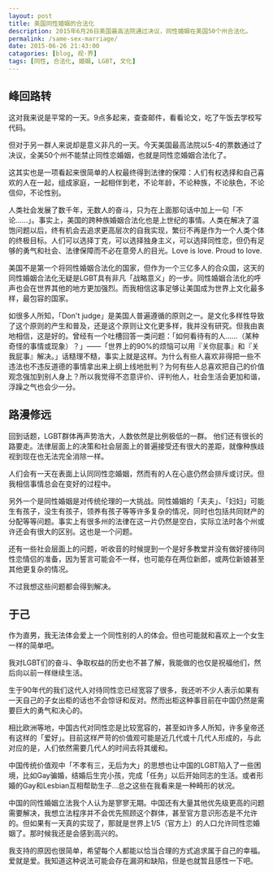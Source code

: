 ```yaml
---
layout: post
title: 美国同性婚姻的合法化
description: 2015年6月26日美国最高法院通过决议，同性婚姻在美国50个州合法化。
permalink: /same-sex-marriage/
date: 2015-06-26 21:43:00
catagories: [blog, 视·界]
tags: [同性, 合法化, 婚姻, LGBT, 文化]
---
```


## 峰回路转

这对我来说是平常的一天。9点多起来，查查邮件，看看论文，吃了午饭去学校写代码。

但对于另一群人来说却是意义非凡的一天。今天美国最高法院以5-4的票数通过了决议，全美50个州不能禁止同性恋婚姻，也就是同性恋婚姻合法化了。

这其实也是一项看起来很简单的人权最终得到法律的保障：人们有权选择和自己喜欢的人在一起，组成家庭，一起相伴到老，不论年龄，不论种族，不论肤色，不论信仰，不论性别。

人类社会发展了数千年，无数人的奋斗，只为在上面那句话中加上一句「不论……」。事实上，美国的跨种族婚姻合法化也是上世纪的事情。人类在解决了温饱问题以后，终有机会去追求更高层次的自我实现，繁衍不再是作为一个人类个体的终极目标。人们可以选择丁克，可以选择独身主义，可以选择同性恋，但仍有足够的勇气和社会、法律保障而不必在意旁人的目光。Love is love. Proud to love.

美国不是第一个将同性婚姻合法化的国家，但作为一个三亿多人的合众国，这天的同性婚姻合法化无疑是LGBT具有非凡「战略意义」的一步。同性婚姻合法化的呼声也会在世界其他的地方更加强烈。而我相信这事足够让美国成为世界上文化最多样，最包容的国家。

如很多人所知，「Don't judge」是美国人普遍遵循的原则之一。是文化多样性导致了这个原则的产生和普及，还是这个原则让文化更多样，我并没有研究。但我由衷地相信，这是好的。曾经有一个吐槽回答一类问题：「如何看待有的人……（某种奇怪的事情或现象）？」——「世界上的90%的烦恼可以用『关你屁事』和『关我屁事』解决。」话糙理不糙，事实上就是这样。为什么有些人喜欢非得把一些不违法也不违反道德的事情拿出来上纲上线地批判？为何有些人总喜欢把自己的价值观念强加到别人身上？所以我觉得不恣意评价、评判他人，社会生活会更加和谐，浮躁之气也会少一分。

## 路漫修远

回到话题，LGBT群体再声势浩大，人数依然是比例极低的一群。 他们还有很长的路要走。法律层面上的决策和社会层面上的普遍接受还有很大的差距，就像种族歧视到现在也无法完全消除一样。

人们会有一天在表面上认同同性恋婚姻，然而有的人在心底仍然会排斥或讨厌。但我相信事情总会在变好的过程中。

另外一个是同性婚姻是对传统伦理的一大挑战。同性婚姻的「夫夫」、「妇妇」可能生有孩子，没生有孩子，领养有孩子等等许多复杂的情况，同时也包括共同财产的分配等等问题。事实上有很多州的法律在这一片仍然是空白，实际立法时各个州或许还会有很大的区别。这也是一个问题。

还有一些社会层面上的问题，听收音的时候提到一个是好多教堂并没有做好接待同性恋情侣的准备，因为誓言可能会不一样，也可能存在两位新郎，或两位新娘甚至其他更复杂的情况。

不过我想这些问题都会得到解决。

## 于己

作为直男，我无法体会爱上一个同性别的人的体会。但也可能就和喜欢上一个女生一样的简单吧。

我对LGBT们的奋斗、争取权益的历史也不甚了解，我能做的也仅是祝福他们，然后向以前一样继续生活。

生于90年代的我们这代人对待同性恋已经宽容了很多，我还听不少人表示如果有一天自己的子女出柜的话也不会惊讶和反对。然而出柜这种事目前在中国仍然是需要巨大的勇气和决心的。

相比欧洲等地，中国古代对同性恋是比较宽容的，甚至如许多人所知，许多皇帝还有这样的「爱好」。目前这样严苛的价值观可能是近几代或十几代人形成的，与此对应的是，人们依然需要几代人的时间去将其缓和。

中国传统价值观中「不孝有三，无后为大」的思想也让中国的LGBT陷入了一些困境，比如Gay骗婚，结婚后生完小孩，完成「任务」以后开始同志的生活。或者形婚的Gay和Lesbian互相帮助生子…总之这些在我看来是一种畸形的状况。

中国的同性婚姻立法我个人认为是寥寥无期。中国还有大量其他优先级更高的问题需要解决，我想立法程序并不会优先照顾这个群体，甚至官方意识形态是不允许的。但如果有一天真的实现了，那就是世界上1/5（官方上）的人口允许同性恋婚姻了。那时候我还是会感到高兴的。

我支持的原因也很简单，希望每个人都能以恰当合理的方式追求属于自己的幸福。爱就是爱。我知道这种说法可能会存在漏洞和缺陷，但是也就暂且感性一下吧。
